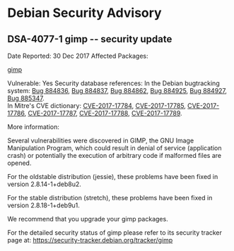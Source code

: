 
Debian Security Advisory
========================


DSA-4077-1 gimp -- security update
----------------------------------



Date Reported:
30 Dec 2017
Affected Packages:

[gimp](https://packages.debian.org/src:gimp)

Vulnerable:
Yes
Security database references:
In the Debian bugtracking system: [Bug 884836](https://bugs.debian.org/cgi-bin/bugreport.cgi?bug=884836), [Bug 884837](https://bugs.debian.org/cgi-bin/bugreport.cgi?bug=884837), [Bug 884862](https://bugs.debian.org/cgi-bin/bugreport.cgi?bug=884862), [Bug 884925](https://bugs.debian.org/cgi-bin/bugreport.cgi?bug=884925), [Bug 884927](https://bugs.debian.org/cgi-bin/bugreport.cgi?bug=884927), [Bug 885347](https://bugs.debian.org/cgi-bin/bugreport.cgi?bug=885347).  
In Mitre's CVE dictionary: [CVE-2017-17784](https://security-tracker.debian.org/tracker/CVE-2017-17784), [CVE-2017-17785](https://security-tracker.debian.org/tracker/CVE-2017-17785), [CVE-2017-17786](https://security-tracker.debian.org/tracker/CVE-2017-17786), [CVE-2017-17787](https://security-tracker.debian.org/tracker/CVE-2017-17787), [CVE-2017-17788](https://security-tracker.debian.org/tracker/CVE-2017-17788), [CVE-2017-17789](https://security-tracker.debian.org/tracker/CVE-2017-17789).  

More information:

Several vulnerabilities were discovered in GIMP, the GNU Image
Manipulation Program, which could result in denial of service
(application crash) or potentially the execution of arbitrary code if
malformed files are opened.


For the oldstable distribution (jessie), these problems have been fixed
in version 2.8.14-1+deb8u2.


For the stable distribution (stretch), these problems have been fixed in
version 2.8.18-1+deb9u1.


We recommend that you upgrade your gimp packages.


For the detailed security status of gimp please refer to its security
tracker page at:
<https://security-tracker.debian.org/tracker/gimp>






